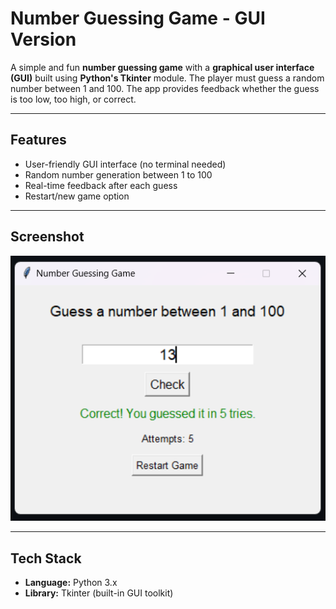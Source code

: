 # Number Guessing Game - GUI Version

A simple and fun **number guessing game** with a **graphical user interface (GUI)** built using **Python's Tkinter** module. The player must guess a random number between 1 and 100. The app provides feedback whether the guess is too low, too high, or correct.

---

## Features

- User-friendly GUI interface (no terminal needed)
- Random number generation between 1 to 100
- Real-time feedback after each guess
- Restart/new game option

---

## Screenshot

![Number Guessing Game Screenshot](screenshot.png)

---

## Tech Stack

- **Language:** Python 3.x
- **Library:** Tkinter (built-in GUI toolkit)

